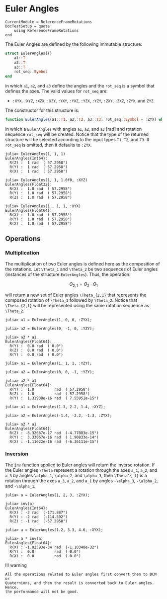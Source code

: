 Euler Angles
============

```@meta
CurrentModule = ReferenceFrameRotations
DocTestSetup = quote
    using ReferenceFrameRotations
end
```

The Euler Angles are defined by the following immutable structure:

```julia
struct EulerAngles{T}
    a1::T
    a2::T
    a3::T
    rot_seq::Symbol
end
```

in which `a1`, `a2`, and `a3` define the angles and the `rot_seq` is a symbol
that defines the axes. The valid values for `rot_seq` are:

* `:XYX`, `:XYZ`, `:XZX`, `:XZY`, `:YXY`, `:YXZ`, `:YZX`, `:YZY`, `:ZXY`,
  `:ZXZ`, `:ZYX`, and `ZYZ`.

The constructor for this structure is:

```julia
function EulerAngles(a1::T1, a2::T2, a3::T3, rot_seq::Symbol = :ZYX) where {T1,T2,T3}
```

in which a `EulerAngles` with angles `a1`, `a2`, and `a3` [rad] and rotation
sequence `rot_seq` will be created. Notice that the type of the returned
structure will be selected according to the input types `T1`, `T2`, and `T3`. If
`rot_seq` is omitted, then it defaults to `:ZYX`.

```jldoctest
julia> EulerAngles(1, 1, 1)
EulerAngles{Int64}:
  R(Z) :  1 rad  ( 57.2958°)
  R(Y) :  1 rad  ( 57.2958°)
  R(X) :  1 rad  ( 57.2958°)

julia> EulerAngles(1, 1, 1.0f0, :XYZ)
EulerAngles{Float32}:
  R(X) :  1.0 rad  ( 57.2958°)
  R(Y) :  1.0 rad  ( 57.2958°)
  R(Z) :  1.0 rad  ( 57.2958°)

julia> EulerAngles(1., 1, 1, :XYX)
EulerAngles{Float64}:
  R(X) :  1.0 rad  ( 57.2958°)
  R(Y) :  1.0 rad  ( 57.2958°)
  R(X) :  1.0 rad  ( 57.2958°)
```

## Operations

### Multiplication

The multiplication of two Euler angles is defined here as the composition of the
rotations. Let ``\Theta_1`` and ``\Theta_2`` be two sequences of Euler angles
(instances of the structure `EulerAngles`). Thus, the operation:

```math
\Theta_{2,1} = \Theta_2 \cdot \Theta_1
```

will return a new set of Euler angles ``\Theta_{2,1}`` that represents the
composed rotation of ``\Theta_1`` followed by ``\Theta_2``. Notice that
``\Theta_{2,1}`` will be represented using the same rotation sequence as
``\Theta_2``.

```jldoctest
julia> a1 = EulerAngles(1, 0, 0, :ZYX);

julia> a2 = EulerAngles(0, -1, 0, :YZY);

julia> a2 * a1
EulerAngles{Float64}:
  R(Y) :  0.0 rad  ( 0.0°)
  R(Z) :  0.0 rad  ( 0.0°)
  R(Y) :  0.0 rad  ( 0.0°)

julia> a1 = EulerAngles(1, 1, 1, :YZY);

julia> a2 = EulerAngles(0, 0, -1, :YZY);

julia> a2 * a1
EulerAngles{Float64}:
  R(Y) :  1.0         rad  ( 57.2958°)
  R(Z) :  1.0         rad  ( 57.2958°)
  R(Y) :  1.31938e-16 rad  ( 7.55951e-15°)

julia> a1 = EulerAngles(1.3, 2.2, 1.4, :XYZ);

julia> a2 = EulerAngles(-1.4, -2.2, -1.3, :ZYX);

julia> a2 * a1
EulerAngles{Float64}:
  R(Z) : -8.32667e-17 rad  (-4.77083e-15°)
  R(Y) :  3.33067e-16 rad  ( 1.90833e-14°)
  R(X) : -1.11022e-16 rad  (-6.36111e-15°)
```

### Inversion

The `inv` function applied to Euler angles will return the inverse rotation. If
the Euler angles ``\Theta`` represent a rotation through the axes ``a_1``,
``a_2``, and ``a_3`` by angles ``\alpha_1``, ``\alpha_2``, and ``\alpha_3``,
then ``\Theta^{-1}`` is a rotation through the axes ``a_3``, ``a_2``, and
``a_1`` by angles ``-\alpha_3``, ``-\alpha_2``, and ``-\alpha_1``.

```jldoctest
julia> a = EulerAngles(1, 2, 3, :ZYX);

julia> inv(a)
EulerAngles{Int64}:
  R(X) : -3 rad  (-171.887°)
  R(Y) : -2 rad  (-114.592°)
  R(Z) : -1 rad  (-57.2958°)

julia> a = EulerAngles(1.2, 3.3, 4.6, :XYX);

julia> a * inv(a)
EulerAngles{Float64}:
  R(X) : -1.92593e-34 rad  (-1.10348e-32°)
  R(Y) :  0.0         rad  ( 0.0°)
  R(X) :  0.0         rad  ( 0.0°)
```

!!! warning

    All the operations related to Euler angles first convert them to DCM or
    Quaternions, and then the result is converted back to Euler angles. Hence,
    the performance will not be good.
